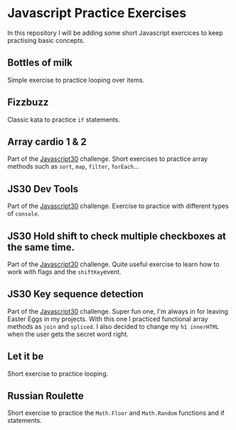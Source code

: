 # Javascript Practice Exercises

In this repository I will be adding some short Javascript exercices to keep practising basic concepts.

## Bottles of milk

Simple exercise to practice looping over items.

## Fizzbuzz

Classic kata to practice `if` statements.

## Array cardio 1 & 2

Part of the [Javascript30](https://javascript30.com/) challenge. Short exercises to practice array methods such as `sort`, `map`, `filter`, `forEach`...

## JS30 Dev Tools

Part of the [Javascript30](https://javascript30.com/) challenge. Exercise to practice with different types of `console`.

## JS30 Hold shift to check multiple checkboxes at the same time.

Part of the [Javascript30](https://javascript30.com/) challenge. Quite useful exercise to learn how to work with flags and the `shiftKey`event.

## JS30 Key sequence detection

Part of the [Javascript30](https://javascript30.com/) challenge. Super fun one, I'm always in for leaving Easter Eggs in my projects. With this one I practiced functional array methods as `join` and `spliced`. I also decided to change my `h1 innerHTML` when the user gets the secret word right.

## Let it be

Short exercise to practice looping.

## Russian Roulette

Short exercise to practice the `Math.Floor` and `Math.Random` functions and if statements.
